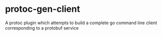 # protoc-gen-client
A protoc plugin which attempts to build a complete go command line client corresponding to a protobuf service

